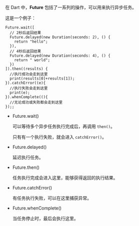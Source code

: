 在 Dart 中，**Future** 包括了一系列的操作，可以用来执行异步任务。

这是一个例子：

```
Future.wait([
  // 2秒后返回结果
  Future.delayed(new Duration(seconds: 2), () {
    return "hello";
  }),
  // 4秒后返回结果
  Future.delayed(new Duration(seconds: 4), () {
    return " world";
  })
]).then((results) {
  //执行成功会走到这里
  print(results[0]+results[1]);
}).catchError((e){
  //执行失败会走到这里
  print(e);
}).whenComplete((){
  //无论成功或失败都会走到这里
});;
```

- Future.wait()

    可以等待多个异步任务执行完成后，再调用 `then()`。

    只有有一个执行失败，就会进入 `catchError()`。

- Future.delayed()

    延迟执行任务。

- Future.then()

    任务执行完成会进入这里，能够获得返回的执行结果。

- Future.catchError()

    有任务执行失败，可以在这里捕获异常。

- Future.whenComplete()

    当任务停止时，最后会执行这里。